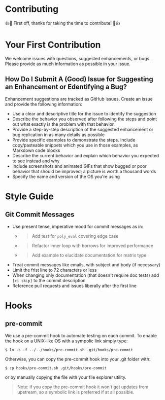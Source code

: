 # Contributing

:+1::tada: First off, thanks for taking the time to contribute! :tada::+1:

# Your First Contribution

We welcome issues with questions, suggested enhancements, or bugs.  Please provide as much information as possible in your issue.

## How Do I Submit A (Good) Issue for Suggesting an Enhancement or Edentifying a Bug?

Enhancement suggestions are tracked as GitHub issues. Create an issue and provide the following information:

- Use a clear and descriptive title for the issue to identify the suggestion
- Describe the behavior you observed after following the steps and point out what exactly is the problem with that behavior.
- Provide a step-by-step description of the suggested enhancement or bug replication in as many details as possible
- Provide specific examples to demonstrate the steps. Include copy/pasteable snippets which you use in those examples, as Markdown code blocks
- Describe the current behavior and explain which behavior you expected to see instead and why
- Include screenshots and animated GIFs that show bugged or poor behavior that should be improved; a picture is worth a thousand words
- Specify the name and version of the OS you're using

# Style Guide

## Git Commit Messages

- Use present tense, imperative mood for commit messages as in:
    - > Add test for `poly_eval` covering edge case
    - > Refactor inner loop with borrows for improved performance
    - > Add example to elucidate documentation for matrix type
- Treat commit messages like emails, with subject and body (if necessary)
- Limit the frist line to 72 characters or less
- When changing only documentation (that doesn't require doc tests) add `[ci skip]` to the commit description
- Reference pull requests and issues liberally after the first line

# Hooks

## pre-commit

We use a pre-commit hook to automate testing on each commit.  To enable the hook on a UNIX-like OS with a sympolic link simply type:

```
$ ln -s -f ../../hooks/pre-commit.sh .git/hooks/pre-commit
```

Otherwise, you can copy the pre-commit hook into your .git folder with:

```
$ cp hooks/pre-commit.sh .git/hooks/pre-commit
```

or by manually copying the file with your file explorer utility.

> Note: if you copy the pre-commit hook it won't get updates from upstream, so a symbolic link is preferred if at all possible.

